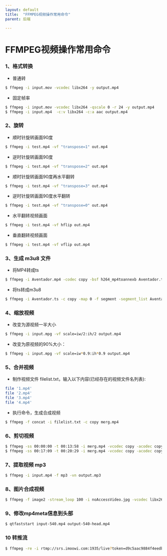 ```yaml
---
layout: default
title:  "FFMPEG视频操作常用命令"
parent: 后端

---
```


# FFMPEG视频操作常用命令

### 1、格式转换
- 普通转
```bash
$ ffmpeg -i input.mov -vcodec libx264 -y output.mp4
```
- 固定帧率
```bash
$ ffmpeg -i input.mov -vcodec libx264 -qscale 0 -r 24 -y output.mp4
$ ffmpeg -i input.mp4  -c:v libx264 -c:a aac output.mp4
```

### 2、旋转
- 顺时针旋转画面90度
```bash
$ ffmpeg -i test.mp4 -vf "transpose=1" out.mp4
```
- 逆时针旋转画面90度
```bash
$ ffmpeg -i test.mp4 -vf "transpose=2" out.mp4
```
- 顺时针旋转画面90度再水平翻转
```bash
$ ffmpeg -i test.mp4 -vf "transpose=3" out.mp4
```
- 逆时针旋转画面90度水平翻转
```bash
$ ffmpeg -i test.mp4 -vf "transpose=0" out.mp4
```
- 水平翻转视频画面
```bash
$ ffmpeg -i test.mp4 -vf hflip out.mp4
```
- 垂直翻转视频画面
```bash
$ ffmpeg -i test.mp4 -vf vflip out.mp4
```

### 3、生成 m3u8 文件
- 将MP4转成ts
```bash
$ ffmpeg -i Aventador.mp4 -codec copy -bsf h264_mp4toannexb Aventador.ts
```
- 将ts转成m3u8
```bash
$ ffmpeg -i Aventador.ts -c copy -map 0 -f segment -segment_list Aventador.m3u8 -segment_time 60 Aventador%06d.ts
```

### 4、缩放视频
- 改变为源视频一半大小
```bash
$ ffmpeg -i input.mpg -vf scale=iw/2:ih/2 output.mp4
```
- 改变为原视频的90%大小：
```bash
$ ffmpeg -i input.mpg -vf scale=iw*0.9:ih*0.9 output.mp4
```

### 5、合并视频
- 制作视频文件 filelist.txt，输入以下内容(已经存在的视频文件名列表):
```bash
file '1.mp4'
file '2.mp4'
file '3.mp4'
file '4.mp4'
```
- 执行命令，生成合成视频
```bash
$ ffmpeg -f concat -i filelist.txt -c copy merg.mp4
```

### 6、剪切视频
```bash
$ ffmpeg -ss 00:00:00 -t 00:13:58 -i merg.mp4 -vcodec copy -acodec copy final_f.mp4
$ ffmpeg -ss 00:17:09 -t 00:20:29 -i merg.mp4 -vcodec copy -acodec copy final_e.mp4
```

### 7、提取视频 mp3
```bash
$ ffmpeg -i input.mp4 -f mp3 -vn output.mp3	
```

### 8、图片合成视频
```bash
$ ffmpeg -f image2 -stream_loop 100 -i noAccessVideo.jpg -vcodec libx264 -b:v 200k -r 10 -s 800x600 -acodec libfaac -y 4.mp4
```

### 9、修改mp4meta信息到头部
```bash
$ qtfaststart input-540.mp4 output-540-head.mp4
```
### 10 转推流
```bash
$ ffmpeg -re -i rtmp://srs.imoowi.com:1935/live?token=d9c5aac9884f4eedbc4f/1  -vcodec copy -acodec copy -f flv  -y rtmp://srs.imoowi.com:1935/live?token=a51a3b251c6e4cdf99de/videoName
```

